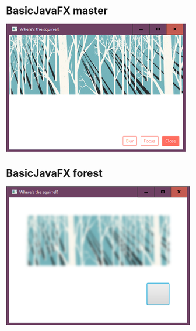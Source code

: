 # BasicJavaFX master
![](https://github.com/saramt89/BasicJavaFX/blob/master/BasicJavaFX_master.jpg)
# BasicJavaFX forest
![](https://github.com/saramt89/BasicJavaFX/blob/master/BasicJavaFX_forest.jpg)

